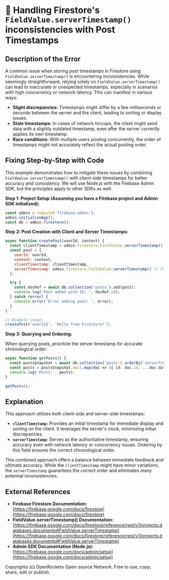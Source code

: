 # 🐞 Handling Firestore's `FieldValue.serverTimestamp()` inconsistencies with Post Timestamps


## Description of the Error

A common issue when storing post timestamps in Firestore using `FieldValue.serverTimestamp()` is encountering inconsistencies.  While seemingly straightforward, relying solely on `FieldValue.serverTimestamp()` can lead to inaccurate or unexpected timestamps, especially in scenarios with high concurrency or network latency.  This can manifest in various ways:

* **Slight discrepancies:** Timestamps might differ by a few milliseconds or seconds between the server and the client, leading to sorting or display issues.
* **Stale timestamps:** In cases of network hiccups, the client might send data with a slightly outdated timestamp, even after the server correctly applies its own timestamp.
* **Race conditions:** With multiple users posting concurrently, the order of timestamps might not accurately reflect the actual posting order.


## Fixing Step-by-Step with Code

This example demonstrates how to mitigate these issues by combining `FieldValue.serverTimestamp()` with client-side timestamps for better accuracy and consistency.  We will use Node.js with the Firebase Admin SDK, but the principles apply to other SDKs as well.

**Step 1: Project Setup (Assuming you have a Firebase project and Admin SDK initialized):**

```javascript
const admin = require('firebase-admin');
admin.initializeApp();
const db = admin.firestore();
```

**Step 2:  Post Creation with Client and Server Timestamps:**

```javascript
async function createPost(userId, content) {
  const clientTimestamp = admin.firestore.FieldValue.serverTimestamp(); // For sorting and initial display
  const post = {
    userId: userId,
    content: content,
    clientTimestamp: clientTimestamp,
    serverTimestamp: admin.firestore.FieldValue.serverTimestamp() // For ultimate accuracy
  };

  try {
    const docRef = await db.collection('posts').add(post);
    console.log('Post added with ID: ', docRef.id);
  } catch (error) {
    console.error('Error adding post: ', error);
  }
}

// Example usage:
createPost('user123', 'Hello from Firestore!');
```

**Step 3: Querying and Ordering:**

When querying posts, prioritize the server timestamp for accurate chronological order:

```javascript
async function getPosts() {
  const postsSnapshot = await db.collection('posts').orderBy('serverTimestamp', 'desc').get();
  const posts = postsSnapshot.docs.map(doc => ({ id: doc.id, ...doc.data() }));
  console.log('Posts:', posts);
}

getPosts();

```


## Explanation

This approach utilizes both client-side and server-side timestamps:

* **`clientTimestamp`:** Provides an initial timestamp for immediate display and sorting on the client.  It leverages the server's clock, minimizing initial discrepancies.
* **`serverTimestamp`:**  Serves as the authoritative timestamp, ensuring accuracy even with network latency or concurrency issues.  Ordering by this field ensures the correct chronological order.

This combined approach offers a balance between immediate feedback and ultimate accuracy. While the `clientTimestamp` might have minor variations, the `serverTimestamp` guarantees the correct order and eliminates many potential inconsistencies.

## External References

* **Firebase Firestore Documentation:** [https://firebase.google.com/docs/firestore](https://firebase.google.com/docs/firestore)
* **FieldValue.serverTimestamp() Documentation:** [https://firebase.google.com/docs/firestore/reference/rest/v1/projects.databases.documents#FieldValue.serverTimestamp](https://firebase.google.com/docs/firestore/reference/rest/v1/projects.databases.documents#FieldValue.serverTimestamp)
* **Admin SDK Documentation (Node.js):** [https://firebase.google.com/docs/admin/setup](https://firebase.google.com/docs/admin/setup)


Copyrights (c) OpenRockets Open-source Network. Free to use, copy, share, edit or publish.

